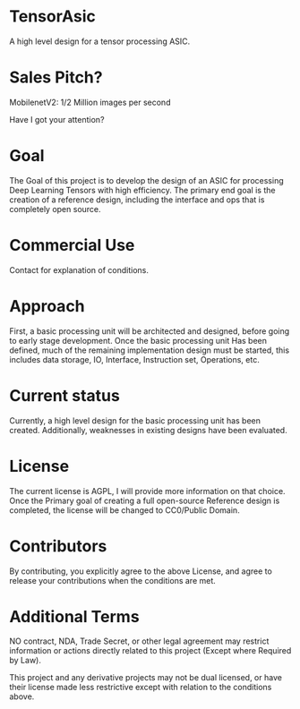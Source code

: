 # TensorAsic
A high level design for a tensor processing ASIC.


# Sales Pitch?
MobilenetV2: 1/2 Million images per second

Have I got your attention?


# Goal
The Goal of this project is to develop the design of an ASIC for processing Deep Learning Tensors with high efficiency. The primary end goal is the creation of a reference design, including the interface and ops that is completely open source. 


# Commercial Use
Contact for explanation of conditions.


# Approach
First, a basic processing unit will be architected and designed, before going to early stage development.
Once the basic processing unit Has been defined, much of the remaining implementation design must be started, this includes data storage, IO, Interface, Instruction set, Operations, etc.  


# Current status
Currently, a high level design for the basic processing unit has been created.
Additionally, weaknesses in existing designs have been evaluated. 


# License
The current license is AGPL, I will provide more information on that choice.
Once the Primary goal of creating a full open-source Reference design is completed, the license will be changed to CC0/Public Domain. 


# Contributors
By contributing, you explicitly agree to the above License, and agree to release your contributions when the conditions are met.


# Additional Terms
NO contract, NDA, Trade Secret, or other legal agreement may restrict information or actions directly related to this project (Except where Required by Law).  

This project and any derivative projects may not be dual licensed, or have their license made less restrictive except with relation to the conditions above.
